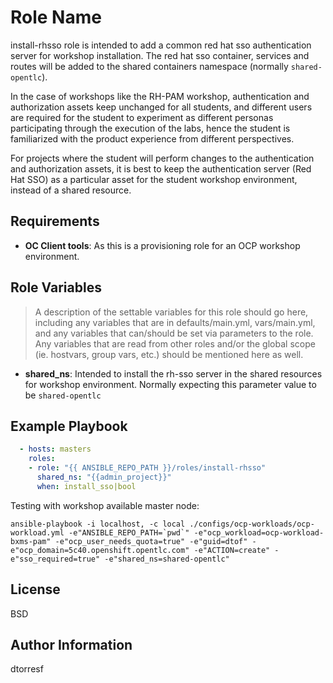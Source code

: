 Role Name
=========

install-rhsso role is intended to add a common red hat sso authentication server for workshop installation. The red hat sso container, services and routes will be added to the shared containers namespace (normally `shared-opentlc`).

In the case of workshops like the RH-PAM workshop, authentication and authorization assets keep unchanged for all students, and different users are required for the student to experiment as different personas participating through the execution of the labs, hence the student is familiarized with the product experience from different perspectives.

For projects where the student will perform changes to the authentication and authorization assets, it is best to keep the authentication server (Red Hat SSO) as a particular asset for the student workshop environment, instead of a shared resource.

Requirements
------------

* **OC Client tools**: As this is a provisioning role for an OCP workshop environment.

Role Variables
--------------

> A description of the settable variables for this role should go here, including any variables that are in defaults/main.yml, vars/main.yml, and any variables that can/should be set via parameters to the role. Any variables that are read from other roles and/or the global scope (ie. hostvars, group vars, etc.) should be mentioned here as well.

* **shared_ns**: Intended to install the rh-sso server in the shared resources for workshop environment. Normally expecting this parameter value to be `shared-opentlc`


Example Playbook
----------------

```yaml
  - hosts: masters
    roles:
    - role: "{{ ANSIBLE_REPO_PATH }}/roles/install-rhsso"
      shared_ns: "{{admin_project}}"
      when: install_sso|bool
```

Testing with workshop available master node:

  ```
  ansible-playbook -i localhost, -c local ./configs/ocp-workloads/ocp-workload.yml -e"ANSIBLE_REPO_PATH=`pwd`" -e"ocp_workload=ocp-workload-bxms-pam" -e"ocp_user_needs_quota=true" -e"guid=dtof" -e"ocp_domain=5c40.openshift.opentlc.com" -e"ACTION=create" -e"sso_required=true" -e"shared_ns=shared-opentlc"
  ```

License
-------

BSD

Author Information
------------------

dtorresf
